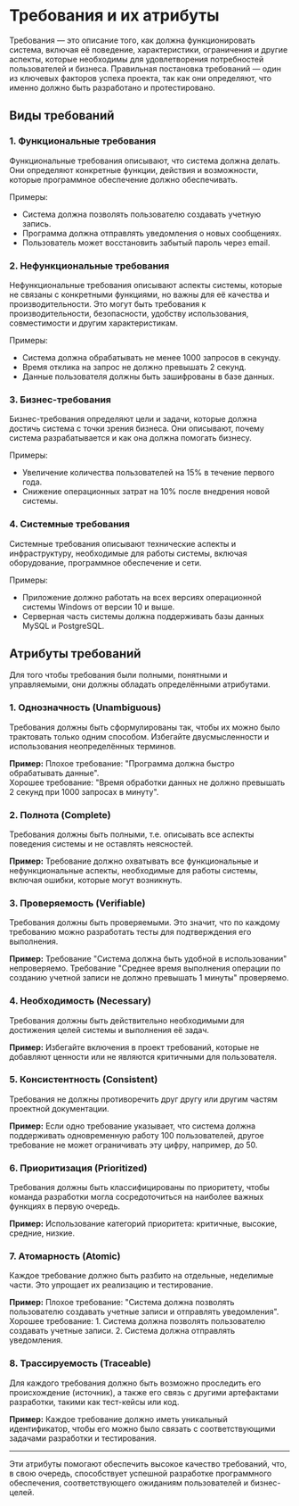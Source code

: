 # Требования и их атрибуты 

Требования — это описание того, как должна функционировать система, включая её поведение, характеристики, ограничения и другие аспекты, которые необходимы для удовлетворения потребностей пользователей и бизнеса. Правильная постановка требований — один из ключевых факторов успеха проекта, так как они определяют, что именно должно быть разработано и протестировано.

## Виды требований

### 1. **Функциональные требования**
Функциональные требования описывают, что система должна делать. Они определяют конкретные функции, действия и возможности, которые программное обеспечение должно обеспечивать.

Примеры:
- Система должна позволять пользователю создавать учетную запись.
- Программа должна отправлять уведомления о новых сообщениях.
- Пользователь может восстановить забытый пароль через email.

### 2. **Нефункциональные требования**
Нефункциональные требования описывают аспекты системы, которые не связаны с конкретными функциями, но важны для её качества и производительности. Это могут быть требования к производительности, безопасности, удобству использования, совместимости и другим характеристикам.

Примеры:
- Система должна обрабатывать не менее 1000 запросов в секунду.
- Время отклика на запрос не должно превышать 2 секунд.
- Данные пользователя должны быть зашифрованы в базе данных.

### 3. **Бизнес-требования**
Бизнес-требования определяют цели и задачи, которые должна достичь система с точки зрения бизнеса. Они описывают, почему система разрабатывается и как она должна помогать бизнесу.

Примеры:
- Увеличение количества пользователей на 15% в течение первого года.
- Снижение операционных затрат на 10% после внедрения новой системы.

### 4. **Системные требования**
Системные требования описывают технические аспекты и инфраструктуру, необходимые для работы системы, включая оборудование, программное обеспечение и сети.

Примеры:
- Приложение должно работать на всех версиях операционной системы Windows от версии 10 и выше.
- Серверная часть системы должна поддерживать базы данных MySQL и PostgreSQL.

## Атрибуты требований

Для того чтобы требования были полными, понятными и управляемыми, они должны обладать определёнными атрибутами.

### 1. **Однозначность (Unambiguous)**
Требования должны быть сформулированы так, чтобы их можно было трактовать только одним способом. Избегайте двусмысленности и использования неопределённых терминов.

**Пример:** Плохое требование: "Программа должна быстро обрабатывать данные".  
Хорошее требование: "Время обработки данных не должно превышать 2 секунд при 1000 запросах в минуту".

### 2. **Полнота (Complete)**
Требования должны быть полными, т.е. описывать все аспекты поведения системы и не оставлять неясностей.

**Пример:** Требование должно охватывать все функциональные и нефункциональные аспекты, необходимые для работы системы, включая ошибки, которые могут возникнуть.

### 3. **Проверяемость (Verifiable)**
Требования должны быть проверяемыми. Это значит, что по каждому требованию можно разработать тесты для подтверждения его выполнения.

**Пример:** Требование "Система должна быть удобной в использовании" непроверяемо. Требование "Среднее время выполнения операции по созданию учетной записи не должно превышать 1 минуты" проверяемо.

### 4. **Необходимость (Necessary)**
Требования должны быть действительно необходимыми для достижения целей системы и выполнения её задач.

**Пример:** Избегайте включения в проект требований, которые не добавляют ценности или не являются критичными для пользователя.

### 5. **Консистентность (Consistent)**
Требования не должны противоречить друг другу или другим частям проектной документации.

**Пример:** Если одно требование указывает, что система должна поддерживать одновременную работу 100 пользователей, другое требование не может ограничивать эту цифру, например, до 50.

### 6. **Приоритизация (Prioritized)**
Требования должны быть классифицированы по приоритету, чтобы команда разработки могла сосредоточиться на наиболее важных функциях в первую очередь.

**Пример:** Использование категорий приоритета: критичные, высокие, средние, низкие.

### 7. **Атомарность (Atomic)**
Каждое требование должно быть разбито на отдельные, неделимые части. Это упрощает их реализацию и тестирование.

**Пример:** Плохое требование: "Система должна позволять пользователю создавать учетные записи и отправлять уведомления".  
Хорошее требование: 1. Система должна позволять пользователю создавать учетные записи. 2. Система должна отправлять уведомления.

### 8. **Трассируемость (Traceable)**
Для каждого требования должно быть возможно проследить его происхождение (источник), а также его связь с другими артефактами разработки, такими как тест-кейсы или код.

**Пример:** Каждое требование должно иметь уникальный идентификатор, чтобы его можно было связать с соответствующими задачами разработки и тестирования.

---

Эти атрибуты помогают обеспечить высокое качество требований, что, в свою очередь, способствует успешной разработке программного обеспечения, соответствующего ожиданиям пользователей и бизнес-целей.

